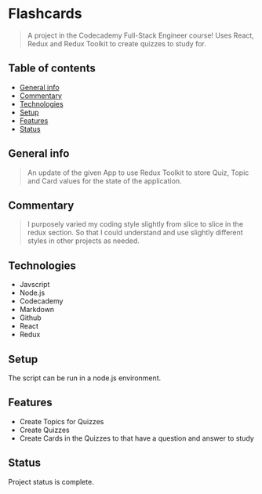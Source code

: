 # Flashcards

> A project in the Codecademy Full-Stack Engineer course! Uses React, Redux and Redux Toolkit to create quizzes to study for.

## Table of contents

* [General info](#general-info)
* [Commentary](#commentary)
* [Technologies](#technologies)
* [Setup](#setup)
* [Features](#features)
* [Status](#status)

## General info

> An update of the given App to use Redux Toolkit to store Quiz, Topic and Card values for the state of the application.

## Commentary

> I purposely varied my coding style slightly from slice to slice in the redux section. So that I could understand and use slightly different styles in other projects as needed.

## Technologies

* Javscript
* Node.js
* Codecademy
* Markdown
* Github
* React
* Redux

## Setup

The script can be run in a node.js environment.

## Features

* Create Topics for Quizzes
* Create Quizzes
* Create Cards in the Quizzes to that have a question and answer to study

## Status

Project status is complete.
